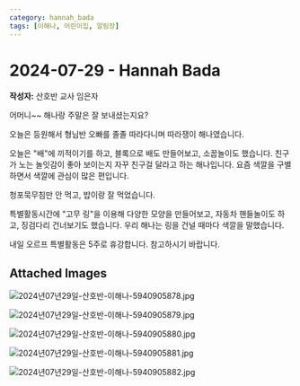 ```yaml
---
category: hannah_bada
tags: [이해나, 어린이집, 알림장]
---
```


# 2024-07-29 - Hannah Bada

**작성자:** 산호반 교사 임은자  

어머니~~ 해나랑 주말은 잘 보내셨는지요?

오늘은 등원해서 형님반 오빠를 졸졸 따라다니며 따라쟁이 해나였습니다.

오늘은 "배"에 끼적이기를 하고, 블록으로 배도 만들어보고, 소꿉놀이도 했습니다. 친구가 노는 놀잇감이 좋아 보이는지 자꾸 친구걸 달라고 하는 해나입니다.  요즘 색깔을 구별하면서 색깔에 관심이 많은 편입니다.

청포묵무침만 안 먹고, 밥이랑 잘 먹었습니다.

특별활동시간에 "고무 링"을 이용해 다양한 모양을 만들어보고, 자동차 핸들놀이도 하고, 징검다리 건너보기도 했습니다. 우리 해나는 링을 건널 때마다 색깔을 말했습니다.

내일 오르프 특별활동은 5주로 휴강합니다. 참고하시기 바랍니다.

## Attached Images
![2024년07년29일-산호반-이해나-5940905878.jpg](https://feghi.github.io/assets/img/bada_photo/2024년07년29일-산호반-이해나-5940905878.jpg)

![2024년07년29일-산호반-이해나-5940905879.jpg](https://feghi.github.io/assets/img/bada_photo/2024년07년29일-산호반-이해나-5940905879.jpg)

![2024년07년29일-산호반-이해나-5940905880.jpg](https://feghi.github.io/assets/img/bada_photo/2024년07년29일-산호반-이해나-5940905880.jpg)

![2024년07년29일-산호반-이해나-5940905881.jpg](https://feghi.github.io/assets/img/bada_photo/2024년07년29일-산호반-이해나-5940905881.jpg)

![2024년07년29일-산호반-이해나-5940905882.jpg](https://feghi.github.io/assets/img/bada_photo/2024년07년29일-산호반-이해나-5940905882.jpg)

